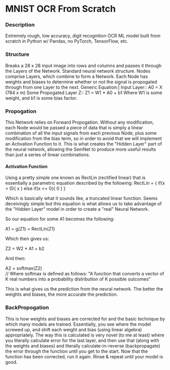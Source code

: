 # MNIST OCR From Scratch
### Description
Extremely rough, low accuracy, digit recognition OCR ML model built from scratch in Python w/ Pandas, no PyTorch, TensorFlow, etc.
### Structure
Breaks a 28 x 28 input image into rows and columns and passes it through the Layers of the Network. Standard neural network structure. Nodes comprise Layers, which combine to form a Network. Each Node has weights and biases to determine whether or not the signal is propogated through from one Layer to the next.
Generic Equation:|
Input Layer:: A0 = X (784 x m)
Some Propogated Layer Z:: Z1 = W1 * A0 + b1
Where W1 is some weight, and b1 is some bias factor.
### Propogation
This Network relies on Forward Propogation. Without any modification, each Node would be passed a piece of data that is simply a linear combination of all the input signals from each previous Node, plus some modification from the bias term, so in order to avoid that we will implement an Activation Function to it. This is what creates the "Hidden Layer" part of the neural network, allowing the SemNet to produce more useful results than just a series of linear combinations.
#### Activation Function
Using a pretty simple one known as RectLin (rectified linear) that is essentially a parametric equation described by the following:
RectLin = {
    if(x > 0){
        x
    } else if(x <= 0){
        0
    }
}

Which is basically what it sounds like, a truncated linear function. Seems deceivingly simple but this equation is what allows us to take advantage of the "Hidden Layer" model in order to create a "real" Neural Network.

So our equation for some A1 becomes the following:

A1 = g(Z1) = RectLin(Z1)

Which then gives us:

Z2 = W2 * A1 + b2

And then:

A2 = softmax(Z2)    
// Where softmax is defined as follows: "A function that converts a vector of K real numbers into a probability distribution of K possible outcomes"

This is what gives us the prediction from the neural network. The better the weights and biases, the more accurate the prediction.

### BackPropogation

This is how weights and biases are corrected for and the basic technique by which many models are trained. Essentially, you see where the model screwed up, and shift each weight and bias (using linear algebra) appropriately. The way this is calculated is very novel (to me at least) where you literally calculate error for the last layer, and then use that (along with the weights and biases) and literally calculate-in-reverse (backpropagate) the error through the function until you get to the start. Now that the function has been corrected, run it again. Rinse & repeat until your model is good.
